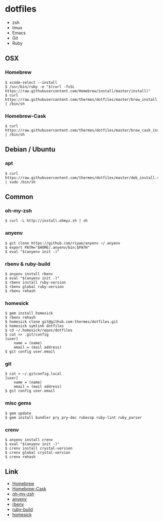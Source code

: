 dotfiles
========

* zsh
* tmux
* Emacs
* Git
* Ruby

OSX
---

### Homebrew

    $ xcode-select --install
    $ /usr/bin/ruby -e "$(curl -fsSL https://raw.githubusercontent.com/Homebrew/install/master/install)"
    $ curl https://raw.githubusercontent.com/thermes/dotfiles/master/brew_install.sh | /bin/sh

### Homebrew-Cask

    $ curl https://raw.githubusercontent.com/thermes/dotfiles/master/brew_cask_install.sh | /bin/sh

Debian / Ubuntu
---------------

### apt

    $ curl https://raw.githubusercontent.com/thermes/dotfiles/master/deb_install.sh | sudo /bin/sh

Common
------

### oh-my-zsh

    $ curl -L http://install.ohmyz.sh | sh

### anyenv

    $ git clone https://github.com/riywo/anyenv ~/.anyenv
    $ export PATH="$HOME/.anyenv/bin:$PATH"
    $ eval "$(anyenv init -)"

### rbenv & ruby-build

    $ anyenv install rbenv
    $ eval "$(anyenv init -)"
    $ rbenv install ruby-version
    $ rbenv global ruby-version
    $ rbenv rehash

### homesick

    $ gem install homesick
    $ rbenv rehash
    $ homesick clone git@github.com:thermes/dotfiles.git
    $ homesick symlink dotfiles
    $ cd ~/.homesick/repos/dotfiles
    $ cat >> .git/config
    [user]
        name = (name)
        email = (mail address)
    $ git config user.email

### git

    $ cat > ~/.gitconfig.local
    [user]
        name = (name)
        email = (mail address)
    $ git config user.email

### misc gems

    $ gem update
    $ gem install bundler pry pry-doc rubocop ruby-lint ruby_parser

### crenv

    $ anyenv install crenv
    $ eval "$(anyenv init -)"
    $ crenv install crystal-version
    $ crenv global crystal-version
    $ crenv rehash

Link
----

* [Homebrew](http://brew.sh/)
* [Homebrew-Cask](https://github.com/caskroom/homebrew-cask)
* [oh-my-zsh](https://github.com/robbyrussell/oh-my-zsh)
* [anyenv](https://github.com/riywo/anyenv)
* [rbenv](https://github.com/sstephenson/rbenv)
* [ruby-build](https://github.com/sstephenson/ruby-build)
* [homesick](https://github.com/technicalpickles/homesick)
